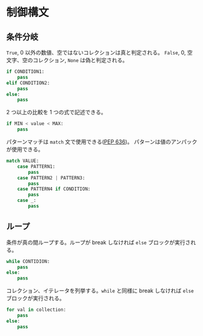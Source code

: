 # 制御構文

## 条件分岐

`True`, 0 以外の数値、空ではないコレクションは真と判定される。
`False`, 0, 空文字、空のコレクション, `None` は偽と判定される。

```python
if CONDITION1:
    pass
elif CONDITION2:
    pass
else:
    pass
```

2 つ以上の比較を 1 つの式で記述できる。

```python
if MIN < value < MAX:
    pass
```

パターンマッチは `match` 文で使用できる([PEP 636](https://peps.python.org/pep-0636/))。
パターンは値のアンパックが使用できる。

```python
match VALUE:
    case PATTERN1:
        pass
    case PATTERN2 | PATTERN3:
        pass
    case PATTERN4 if CONDITION:
        pass
    case _:
        pass
```

## ループ

条件が真の間ループする。ループが break しなければ `else` ブロックが実行される。

```python
while CONTIDION:
    pass
else:
    pass
```

コレクション、イテレータを列挙する。`while` と同様に break しなければ `else` ブロックが実行される。

```python
for val in collection:
    pass
else:
    pass
```
